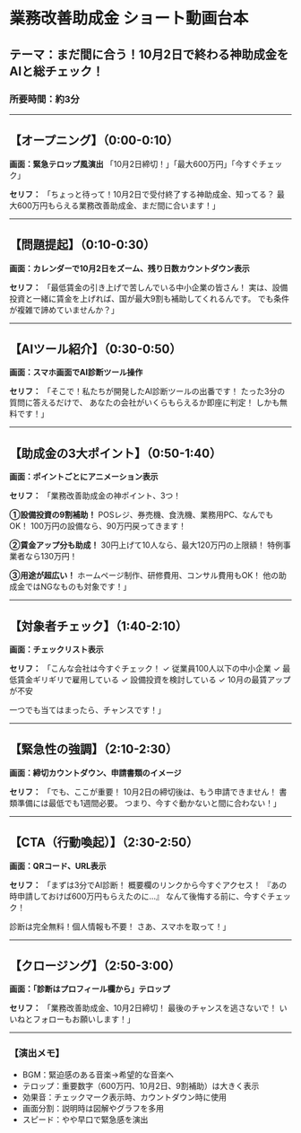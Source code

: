 # 業務改善助成金 ショート動画台本
## テーマ：まだ間に合う！10月2日で終わる神助成金をAIと総チェック！
### 所要時間：約3分

---

## 【オープニング】（0:00-0:10）
**画面：緊急テロップ風演出**
「10月2日締切！」「最大600万円」「今すぐチェック」

**セリフ：**
「ちょっと待って！10月2日で受付終了する神助成金、知ってる？
最大600万円もらえる業務改善助成金、まだ間に合います！」

---

## 【問題提起】（0:10-0:30）
**画面：カレンダーで10月2日をズーム、残り日数カウントダウン表示**

**セリフ：**
「最低賃金の引き上げで苦しんでいる中小企業の皆さん！
実は、設備投資と一緒に賃金を上げれば、国が最大9割も補助してくれるんです。
でも条件が複雑で諦めていませんか？」

---

## 【AIツール紹介】（0:30-0:50）
**画面：スマホ画面でAI診断ツール操作**

**セリフ：**
「そこで！私たちが開発したAI診断ツールの出番です！
たった3分の質問に答えるだけで、
あなたの会社がいくらもらえるか即座に判定！
しかも無料です！」

---

## 【助成金の3大ポイント】（0:50-1:40）
**画面：ポイントごとにアニメーション表示**

**セリフ：**
「業務改善助成金の神ポイント、3つ！

**①設備投資の9割補助！**
POSレジ、券売機、食洗機、業務用PC、なんでもOK！
100万円の設備なら、90万円戻ってきます！

**②賃金アップ分も助成！**
30円上げて10人なら、最大120万円の上限額！
特例事業者なら130万円！

**③用途が超広い！**
ホームページ制作、研修費用、コンサル費用もOK！
他の助成金ではNGなものも対象です！」

---

## 【対象者チェック】（1:40-2:10）
**画面：チェックリスト表示**

**セリフ：**
「こんな会社は今すぐチェック！
✓ 従業員100人以下の中小企業
✓ 最低賃金ギリギリで雇用している
✓ 設備投資を検討している
✓ 10月の最賃アップが不安

一つでも当てはまったら、チャンスです！」

---

## 【緊急性の強調】（2:10-2:30）
**画面：締切カウントダウン、申請書類のイメージ**

**セリフ：**
「でも、ここが重要！
10月2日の締切後は、もう申請できません！
書類準備には最低でも1週間必要。
つまり、今すぐ動かないと間に合わない！」

---

## 【CTA（行動喚起）】（2:30-2:50）
**画面：QRコード、URL表示**

**セリフ：**
「まずは3分でAI診断！
概要欄のリンクから今すぐアクセス！
『あの時申請しておけば600万円もらえたのに...』
なんて後悔する前に、今すぐチェック！

診断は完全無料！個人情報も不要！
さあ、スマホを取って！」

---

## 【クロージング】（2:50-3:00）
**画面：「診断はプロフィール欄から」テロップ**

**セリフ：**
「業務改善助成金、10月2日締切！
最後のチャンスを逃さないで！
いいねとフォローもお願いします！」

---

### 【演出メモ】
- BGM：緊迫感のある音楽→希望的な音楽へ
- テロップ：重要数字（600万円、10月2日、9割補助）は大きく表示
- 効果音：チェックマーク表示時、カウントダウン時に使用
- 画面分割：説明時は図解やグラフを多用
- スピード：やや早口で緊急感を演出